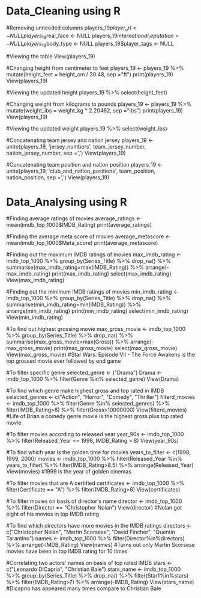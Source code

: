 # Data_Cleaning using R
#Removing unneeded columns
players_19$player_url <- NULL
players_19$real_face <- NULL
players_19$international_reputation <- NULL
players_19$body_type <- NULL
players_19$player_tags <- NULL

#Viewing the table
View(players_19)

#Changing height from centimeter to feet
players_19 <- players_19 %>% 
  mutate(height_feet = height_cm / 30.48, sep ="ft")
print(players_19)
View(players_19)

#Viewing the updated height
players_19 %>% 
  select(height_feet)

#Changing weight from kilograms to pounds
players_19 <- players_19 %>% 
  mutate(weight_ibs = weight_kg * 2.20462, sep ="ibs")
print(players_19)
View(players_19)

#Viewing the updated weight
players_19 %>% 
  select(weight_ibs)

#Concatenating team jersey and nation jersey
players_19 <- unite(players_19, 'jersey_numbers', team_jersey_number, nation_jersey_number, sep =',')
View(players_19)

#Concatenating team position and nation position
players_19 <- unite(players_19, 'club_and_nation_positions', team_position, nation_position, sep =',')
View(players_19)


# Data_Analysing using R
#Finding average ratings of movies
average_ratings <- mean(imdb_top_1000$IMDB_Rating)
print(average_ratings)

#Finding the average meta score of movies
average_metascore <- mean(imdb_top_1000$Meta_score)
print(average_metascore)

#Finding out the maximum IMDB ratings of movies
max_imdb_rating <- imdb_top_1000 %>% 
  group_by(Series_Title) %>% 
  drop_na() %>% 
  summarise(max_imdb_rating=max(IMDB_Rating)) %>% 
  arrange(-max_imdb_rating)
print(max_imdb_rating)
select(max_imdb_rating)
View(max_imdb_rating)

#Finding out the minimum IMDB ratings of movies
min_imdb_rating <- imdb_top_1000 %>% 
  group_by(Series_Title) %>% 
  drop_na() %>% 
  summarise(min_imdb_rating=min(IMDB_Rating)) %>% 
  arrange(min_imdb_rating)
print(min_imdb_rating)
select(min_imdb_rating)
View(min_imdb_rating)

#To find out highest grossing movie
max_gross_movie <- imdb_top_1000 %>% 
  group_by(Series_Title) %>% 
  drop_na() %>% 
  summarise(max_gross_movie=max(Gross)) %>% 
  arrange(-max_gross_movie)
print(max_gross_movie)
select(max_gross_movie)
View(max_gross_movie)
#Star Wars: Episode VII - The Force Awakens is the top grossed movie ever followed by end game

#To filter specific genre
selected_genre <- ("Drama")
Drama <- imdb_top_1000 %>% filter(Genre %in% selected_genre)
View(Drama)

#To find which genre make highest gross and top rated in IMDB
selected_genres <- c("Action", "Horror", "Comedy", "Thriller")
filterd_movies <- imdb_top_1000 %>% filter(Genre %in% selected_genres) %>% 
  filter(IMDB_Rating>8) %>% 
  filter(Gross>10000000)
View(filterd_movies)
#Life of Brian a comedy genre movie is the highest gross plus top rated movie

#To filter movies according to released year
year_90s <- imdb_top_1000 %>% filter(Released_Year == 1998, IMDB_Rating > 8)
View(year_90s)

#To find which year is the golden time for movies
years_to_filter <- c(1998, 1999, 2000)
movies <- imdb_top_1000 %>% filter(Released_Year %in% years_to_filter) %>%
  filter(IMDB_Rating>8.5) %>% 
  arrange(Released_Year)
View(movies)
#1999 is the year of golden cinemas

#To filter movies that are A certified
certificates <- imdb_top_1000 %>% 
  filter(Certificate == "A") %>% 
  filter(IMDB_Rating>8)
View(certificates)

#To filter movies on basis of director's name
director <- imdb_top_1000 %>% filter(Director == "Christopher Nolan")
View(director)
#Nolan got eight of his movies in top IMDB rating

#To find which directors have more movies in the IMDB ratings
directors <- c("Christopher Nolan", "Martin Scorsese", "David Fincher", "Quentin Tarantino")
names <- imdb_top_1000 %>% filter(Director%in%directors) %>% arrange(-IMDB_Rating)
View(names)
#Turns out only Martin Scorsese movies have been in top IMDB rating for 10 times

#Correlating two actors' names on basis of top rated IMDB
stars <- c("Leonardo DiCaprio", "Christian Bale")
stars_name <- imdb_top_1000 %>% group_by(Series_Title) %>%
  drop_na() %>% 
  filter(Star1%in%stars) %>% 
  filter(IMDB_Rating>7) %>% 
  arrange(-IMDB_Rating)
View(stars_name)
#Dicaprio has appeared many times compare to Christian Bale
